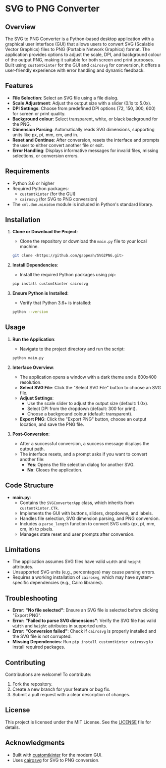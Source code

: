 # SVG to PNG Converter

## Overview
The SVG to PNG Converter is a Python-based desktop application with a graphical user interface (GUI) that allows users to convert SVG (Scalable Vector Graphics) files to PNG (Portable Network Graphics) format. The application provides options to adjust the scale, DPI, and background colour of the output PNG, making it suitable for both screen and print purposes. Built using `customtkinter` for the GUI and `cairosvg` for conversion, it offers a user-friendly experience with error handling and dynamic feedback.

## Features
- **File Selection**: Select an SVG file using a file dialog.
- **Scale Adjustment**: Adjust the output size with a slider (0.1x to 5.0x).
- **DPI Settings**: Choose from predefined DPI options (72, 150, 300, 600) for screen or print quality.
- **Background colour**: Select transparent, white, or black background for the PNG.
- **Dimension Parsing**: Automatically reads SVG dimensions, supporting units like px, pt, mm, cm, and in.
- **Reset and Continue**: After conversion, resets the interface and prompts the user to either convert another file or exit.
- **Error Handling**: Displays informative messages for invalid files, missing selections, or conversion errors.

## Requirements
- Python 3.6 or higher
- Required Python packages:
  - `customtkinter` (for the GUI)
  - `cairosvg` (for SVG to PNG conversion)
- The `xml.dom.minidom` module is included in Python's standard library.

## Installation
1. **Clone or Download the Project**:
   - Clone the repository or download the `main.py` file to your local machine.
   ```bash
   git clone <https://github.com/gappeah/SVG2PNG.git>
   ```

2. **Install Dependencies**:
   - Install the required Python packages using pip:
   ```bash
   pip install customtkinter cairosvg
   ```

3. **Ensure Python is Installed**:
   - Verify that Python 3.6+ is installed:
   ```bash
   python --version
   ```

## Usage
1. **Run the Application**:
   - Navigate to the project directory and run the script:
   ```bash
   python main.py
   ```

2. **Interface Overview**:
   - The application opens a window with a dark theme and a 600x400 resolution.
   - **Select SVG File**: Click the "Select SVG File" button to choose an SVG file.
   - **Adjust Settings**:
     - Use the scale slider to adjust the output size (default: 1.0x).
     - Select DPI from the dropdown (default: 300 for print).
     - Choose a background colour (default: transparent).
   - **Export PNG**: Click the "Export PNG" button, choose an output location, and save the PNG file.

3. **Post-Conversion**:
   - After a successful conversion, a success message displays the output path.
   - The interface resets, and a prompt asks if you want to convert another file:
     - **Yes**: Opens the file selection dialog for another SVG.
     - **No**: Closes the application.

## Code Structure
- **main.py**:
  - Contains the `SVGConverterApp` class, which inherits from `customtkinter.CTk`.
  - Implements the GUI with buttons, sliders, dropdowns, and labels.
  - Handles file selection, SVG dimension parsing, and PNG conversion.
  - Includes a `parse_length` function to convert SVG units (px, pt, mm, cm, in) to pixels.
  - Manages state reset and user prompts after conversion.

## Limitations
- The application assumes SVG files have valid `width` and `height` attributes.
- Unsupported SVG units (e.g., percentages) may cause parsing errors.
- Requires a working installation of `cairosvg`, which may have system-specific dependencies (e.g., Cairo libraries).

## Troubleshooting
- **Error: "No file selected"**: Ensure an SVG file is selected before clicking "Export PNG".
- **Error: "Failed to parse SVG dimensions"**: Verify the SVG file has valid `width` and `height` attributes in supported units.
- **Error: "Conversion failed"**: Check if `cairosvg` is properly installed and the SVG file is not corrupted.
- **Missing Dependencies**: Run `pip install customtkinter cairosvg` to install required packages.

## Contributing
Contributions are welcome! To contribute:
1. Fork the repository.
2. Create a new branch for your feature or bug fix.
3. Submit a pull request with a clear description of changes.

## License
This project is licensed under the MIT License. See the [LICENSE](LICENSE) file for details.

## Acknowledgments
- Built with [customtkinter](https://github.com/TomSchimansky/CustomTkinter) for the modern GUI.
- Uses [cairosvg](https://cairosvg.org/) for SVG to PNG conversion.
